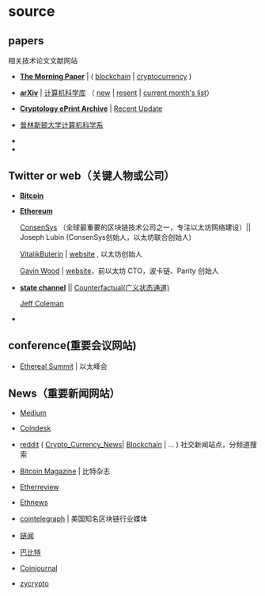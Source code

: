 # source

## papers

相关技术论文文献网站
* [**The Morning Paper**](https://blog.acolyer.org) | ( [blockchain](https://blog.acolyer.org/tag/blockchain/) | [cryptocurrency](https://blog.acolyer.org/?s=cryptocurrency) )

* [**arXiv**](https://arxiv.org) | [计算机科学库](https://arxiv.org/archive/cs) （ [new](https://arxiv.org/list/cs/new) | [resent](https://arxiv.org/list/cs/recent) | [current month's list](https://arxiv.org/list/cs/current)）

* [**Cryptology ePrint Archive**](https://eprint.iacr.org)  | [Recent Update](https://eprint.iacr.org/eprint-bin/search.pl?last=7&title=1)


* [普林斯顿大学计算机科学系](http://www.cs.princeton.edu/)
* 
* 

## Twitter or web（关键人物或公司）

* [**Bitcoin**](https://bitcoin.com)


* [**Ethereum**](https://ethereum.org/)

   [ConsenSys](https://consensys.net/) （全球最重要的区块链技术公司之一，专注以太坊网络建设）|| Joseph Lubin (ConsenSys创始人，以太坊联合创始人)
   
   [VitalikButerin](https://twitter.com/VitalikButerin) | [website](https://vitalik.ca/) , 以太坊创始人
    
  [Gavin Wood](https://twitter.com/gavofyork) | [website](http://www.gavwood.com/)，前以太坊 CTO，波卡链、Parity 创始人


* [**state channel**](https://github.com/ledgerlabs/state-channels/wiki) || [Counterfactual(广义状态通道)](https://www.counterfactual.com/statechannels/)

  [Jeff Coleman](https://www.jeffcoleman.ca/)
  


* 

## conference(重要会议网站)

* [Ethereal Summit](https://etherealsummit.com/) | 以太峰会


## News（重要新闻网站）

* [Medium](https://medium.com)
* [Coindesk](https://www.coindesk.com)
* [reddit](https://www.reddit.com/r/) ( [Crypto_Currency_News](https://www.reddit.com/r/Crypto_Currency_News/)| [Blockchain](https://www.reddit.com/r/BlockChain) | ... ) 社交新闻站点，分频道搜索

* [Bitcoin Magazine](https://bitcoinmagazine.com) | 比特杂志
* [Etherreview](https://etherreview.info) 
* [Ethnews](www.ethnews.com)
* [cointelegraph](https://cointelegraph.com) | 美国知名区块链行业媒体
* [链闻](https://chainnews.com)
* [巴比特](https://8btc.com)
* [Coinjournal](https://coinjournal.net/)
* [zycrypto](https://zycrypto.com/category/news/)

